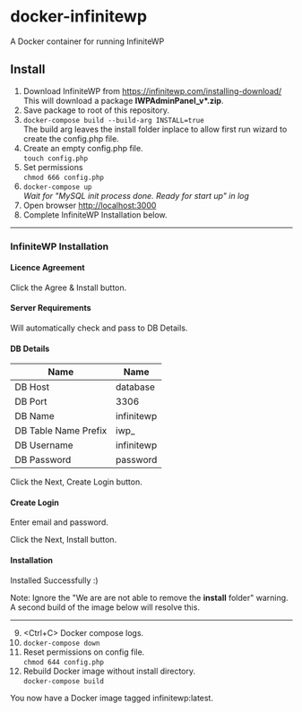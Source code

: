 # docker-infinitewp
A Docker container for running InfiniteWP

## Install

1. Download InfiniteWP from https://infinitewp.com/installing-download/<br>This will download a package **IWPAdminPanel_v\*.zip**.
2. Save package to root of this repository.
3. `docker-compose build --build-arg INSTALL=true`<br>
   The build arg leaves the install folder inplace to allow first run wizard to create the config.php file.
4. Create an empty config.php file.<br>
   `touch config.php`
5. Set permissions<br>
   `chmod 666 config.php`
6. `docker-compose up`<br>
   _Wait for "MySQL init process done. Ready for start up" in log_
7. Open browser <http://localhost:3000>
8. Complete InfiniteWP Installation below.

----

### InfiniteWP Installation

#### Licence Agreement

Click the Agree & Install button.

#### Server Requirements

Will automatically check and pass to DB Details.

#### DB Details

| Name                 | Name                 |
|----------------------|----------------------|
| DB Host              | database             |
| DB Port              | 3306                 |
| DB Name              | infinitewp           |
| DB Table Name Prefix | iwp_                 |
| DB Username          | infinitewp           |
| DB Password          | password             |

Click the Next, Create Login button.

#### Create Login

Enter email and password.

Click the Next, Install button.

#### Installation

Installed Successfully :)

Note: Ignore the "We are are not able to remove the **install** folder" warning. A second build of the image below will resolve this.

----

9. \<Ctrl+C\> Docker compose logs.
10. `docker-compose down`
11. Reset permissions on config file.<br>
    `chmod 644 config.php`
12. Rebuild Docker image without install directory.<br>
    `docker-compose build`

You now have a Docker image tagged infinitewp:latest.
